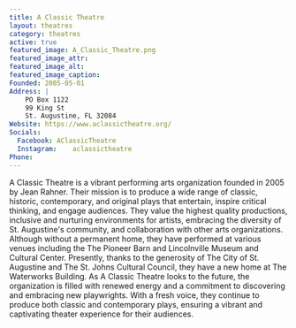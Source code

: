 ```yaml
---
title: A Classic Theatre
layout: theatres
category: theatres
active: true
featured_image: A_Classic_Theatre.png
featured_image_attr:
featured_image_alt:
featured_image_caption:
Founded: 2005-05-01
Address: |
    PO Box 1122
    99 King St
    St. Augustine, FL 32084
Website: https://www.aclassictheatre.org/
Socials: 
  Facebook: AClassicTheatre
  Instagram: 	aclassictheatre
Phone: 	
---
```


A Classic Theatre is a vibrant performing arts organization founded in 2005 by Jean Rahner. Their mission is to produce a wide range of classic, historic, contemporary, and original plays that entertain, inspire critical thinking, and engage audiences. They value the highest quality productions, inclusive and nurturing environments for artists, embracing the diversity of St. Augustine's community, and collaboration with other arts organizations. Although without a permanent home, they have performed at various venues including the The Pioneer Barn and Lincolnville Museum and Cultural Center. Presently, thanks to the generosity of The City of St. Augustine and The St. Johns Cultural Council, they have a new home at The Waterworks Building. As A Classic Theatre looks to the future, the organization is filled with renewed energy and a commitment to discovering and embracing new playwrights. With a fresh voice, they continue to produce both classic and contemporary plays, ensuring a vibrant and captivating theater experience for their audiences.